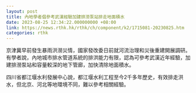 ```yaml
---
layout: post
title: 內地學者倡參考武漢經驗加建排澇泵站排走地面積水
date: 2023-08-25 12:34:22.000000000 +08:00
link: https://news.rthk.hk/rthk/ch/component/k2/1715081-20230825.htm
categories: rthk
---
```


京津冀早前發生暴雨洪澇災情，國家發改委日前就河流治理和災後重建開展調研。有學者說，內地城市排水管道系統的排洪能力有限，認為可參考武漢近年經驗，加建排澇泵站和容量較深的地下管廊，加快清除地面積水。

四川省都江堰水利發展中心說，都江堰水利工程至今2千多年歷史，有效排走洪水，但北京、河北等地環境不同，難以參考相關經驗。
